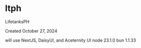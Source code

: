 # ltph
LifetanksPH

Created October 27, 2024

will use NextJS, DaisyUI, and Aceternity UI
node 23.1.0
bun 1.1.33
